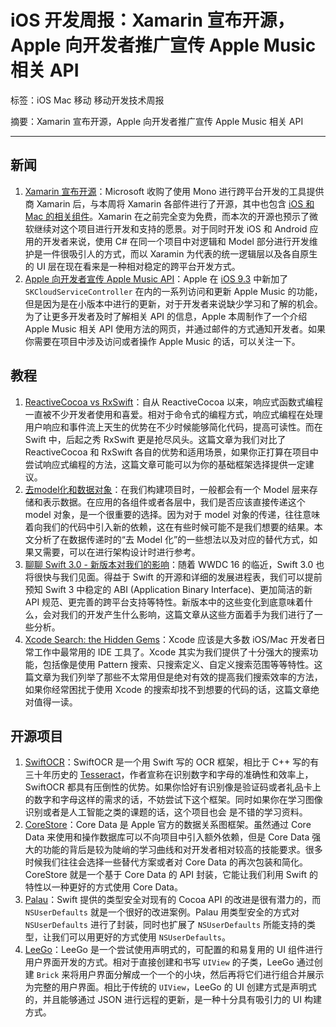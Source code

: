 # iOS 开发周报：Xamarin 宣布开源，Apple 向开发者推广宣传 Apple Music 相关 API

标签：iOS Mac 移动 移动开发技术周报

摘要：Xamarin 宣布开源，Apple 向开发者推广宣传 Apple Music 相关 API

---

## 新闻

1. [Xamarin 宣布开源](http://open.xamarin.com)：Microsoft 收购了使用 Mono 进行跨平台开发的工具提供商 Xamarin 后，与本周将 Xamarin 各部件进行了开源，其中也包含 [iOS 和 Mac 的相关组件](https://github.com/xamarin/xamarin-macios)。Xamarin 在之前完全变为免费，而本次的开源也预示了微软继续对这个项目进行开发和支持的愿景。对于同时开发 iOS 和 Android 应用的开发者来说，使用 C# 在同一个项目中对逻辑和 Model 部分进行开发维护是一件很吸引人的方式，而以 Xaramin 为代表的统一逻辑层以及各自原生的 UI 层在现在看来是一种相对稳定的跨平台开发方式。
2. [Apple 向开发者宣传 Apple Music API](https://affiliate.itunes.apple.com/resources/documentation/apple-music-best-practices-for-app-developers/)：Apple 在 [iOS 9.3](https://developer.apple.com/library/ios/releasenotes/General/WhatsNewIniOS/Articles/iOS9_3.html) 中新加了 `SKCloudServiceController` 在内的一系列访问和更新 Apple Music 的功能，但是因为是在小版本中进行的更新，对于开发者来说缺少学习和了解的机会。为了让更多开发者及时了解相关 API 的信息，Apple 本周制作了一个介绍 Apple Music 相关 API 使用方法的网页，并通过邮件的方式通知开发者。如果你需要在项目中涉及访问或者操作 Apple Music 的话，可以关注一下。

## 教程

1. [ReactiveCocoa vs RxSwift](https://www.raywenderlich.com/126522/reactivecocoa-vs-rxswift)：自从 ReactiveCocoa 以来，响应式函数式编程一直被不少开发者使用和喜爱。相对于命令式的编程方式，响应式编程在处理用户响应和事件流上天生的优势在不少时候能够简化代码，提高可读性。而在 Swift 中，后起之秀 RxSwift 更是抢尽风头。这篇文章为我们对比了 ReactiveCocoa 和 RxSwift 各自的优势和适用场景，如果你正打算在项目中尝试响应式编程的方法，这篇文章可能可以为你的基础框架选择提供一定建议。
2. [去model化和数据对象](http://casatwy.com/OOP_nomodel.html)：在我们构建项目时，一般都会有一个 Model 层来存储和表示数据。在应用的各组件或者各层中，我们是否应该直接传递这个 model 对象，是一个很重要的选择。因为对于 model 对象的传递，往往意味着向我们的代码中引入新的依赖，这在有些时候可能不是我们想要的结果。本文分析了在数据传递时的“去 Model 化”的一些想法以及对应的替代方式，如果又需要，可以在进行架构设计时进行参考。
3. [聊聊 Swift 3.0 - 新版本对我们的影响](http://swiftcafe.io/2016/05/01/swift3/)：随着 WWDC 16 的临近，Swift 3.0 也将很快与我们见面。得益于 Swift 的开源和详细的发展进程表，我们可以提前预知 Swift 3 中稳定的 ABI (Application Binary Interface)、更加简洁的新 API 规范、更完善的跨平台支持等特性。新版本中的这些变化到底意味着什么，会对我们的开发产生什么影响，这篇文章从这些方面着手为我们进行了一些分析。
4. [Xcode Search: the Hidden Gems](http://holko.pl/2016/04/26/xcode-search/)：Xcode 应该是大多数 iOS/Mac 开发者日常工作中最常用的 IDE 工具了。Xcode 其实为我们提供了十分强大的搜索功能，包括像是使用 Pattern 搜索、只搜索定义、自定义搜索范围等等特性。这篇文章为我们列举了那些不太常用但是绝对有效的提高我们搜索效率的方法，如果你经常困扰于使用 Xcode 的搜索却找不到想要的代码的话，这篇文章绝对值得一读。

## 开源项目

1. [SwiftOCR](https://github.com/garnele007/SwiftOCR)：SwiftOCR 是一个用 Swift 写的 OCR 框架，相比于 C++ 写的有三十年历史的 [Tesseract](https://github.com/tesseract-ocr/tesseract)，作者宣称在识别数字和字母的准确性和效率上，SwiftOCR 都具有压倒性的优势。如果你恰好有识别像是验证码或者礼品卡上的数字和字母这样的需求的话，不妨尝试下这个框架。同时如果你在学习图像识别或者是人工智能之类的课题的话，这个项目也会  是不错的学习资料。
2. [CoreStore](https://github.com/JohnEstropia/CoreStore)：Core Data 是 Apple 官方的数据关系图框架。虽然通过 Core Data 来使用和操作数据库可以不向项目中引入额外依赖，但是 Core Data 强大的功能的背后是较为陡峭的学习曲线和对开发者相对较高的技能要求。很多时候我们往往会选择一些替代方案或者对 Core Data 的再次包装和简化。CoreStore 就是一个基于 Core Data 的 API 封装，它能让我们利用 Swift 的特性以一种更好的方式使用 Core Data。
3. [Palau](https://github.com/symentis/Palau)：Swift 提供的类型安全对现有的 Cocoa API 的改进是很有潜力的，而 `NSUserDefaults` 就是一个很好的改进案例。Palau 用类型安全的方式对 `NSUserDefaults` 进行了封装，同时也扩展了 `NSUserDefaults` 所能支持的类型，让我们可以用更好的方式使用 `NSUserDefaults`。 
4. [LeeGo](https://github.com/wangshengjia/LeeGo)：LeeGo 是一个尝试使用声明式的，可配置的和易复用的 UI 组件进行用户界面开发的方式。相对于直接创建和书写 `UIView` 的子类，LeeGo 通过创建 `Brick` 来将用户界面分解成一个一个的小块，然后再将它们进行组合并展示为完整的用户界面。相比于传统的 `UIView`，LeeGo 的 UI 创建方式是声明式的，并且能够通过 JSON 进行远程的更新，是一种十分具有吸引力的 UI 构建方式。

